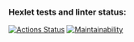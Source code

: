 ### Hexlet tests and linter status:
[![Actions Status](https://github.com/poweredbyskx/python-project-50/actions/workflows/hexlet-check.yml/badge.svg)](https://github.com/poweredbyskx/python-project-50/actions)
[![Maintainability](https://api.codeclimate.com/v1/badges/cf668b92207cab79d8a1/maintainability)](https://codeclimate.com/github/poweredbyskx/python-project-50/maintainability)
